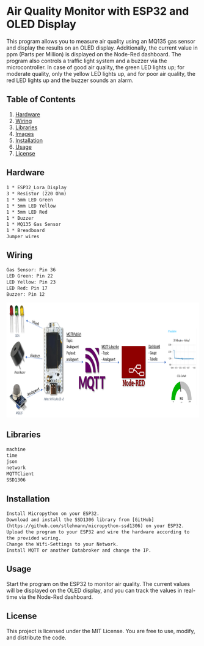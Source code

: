 # Air Quality Monitor with ESP32 and OLED Display

This program allows you to measure air quality using an MQ135 gas sensor and display the results on an OLED display. Additionally, the current value in ppm (Parts per Million) is displayed on the Node-Red dashboard. The program also controls a traffic light system and a buzzer via the microcontroller. In case of good air quality, the green LED lights up; for moderate quality, only the yellow LED lights up, and for poor air quality, the red LED lights up and the buzzer sounds an alarm.

## Table of Contents

1. [Hardware](#Hardware)
2. [Wiring](#Wiring)
3. [Libraries](#Libraries)
4. [Images](#Images)
5. [Installation](#Installation)
6. [Usage](#Usage)
7. [License](#license)


## Hardware

    1 * ESP32_Lora_Display
    3 * Resistor (220 Ohm)
    1 * 5mm LED Green
    1 * 5mm LED Yellow
    1 * 5mm LED Red
    1 * Buzzer
    1 * MQ135 Gas Sensor
    1 * Breadboard
    Jumper wires

## Wiring

    Gas Sensor: Pin 36
    LED Green: Pin 22
    LED Yellow: Pin 23
    LED Red: Pin 17
    Buzzer: Pin 12

<img src="/images/blockdiagram.png" alt="Image of the blockdiagram," width="900" height="300">

## Libraries

    machine
    time
    json
    network
    MQTTClient 
    SSD1306

## Installation

    Install Micropython on your ESP32.
    Download and install the SSD1306 library from [GitHub](https://github.com/stlehmann/micropython-ssd1306) on your ESP32.  
    Upload the program to your ESP32 and wire the hardware according to the provided wiring.
    Change the Wifi-Settings to your Network.
    Install MQTT or another Databroker and change the IP.

## Usage

Start the program on the ESP32 to monitor air quality. The current values will be displayed on the OLED display, and you can track the values in real-time via the Node-Red dashboard.

## License

This project is licensed under the MIT License. You are free to use, modify, and distribute the code.

